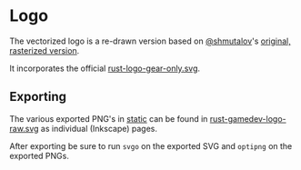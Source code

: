 # Logo

The vectorized logo is a re-drawn version based on
[@shmutalov](https://github.com/shmutalov)'s [original, rasterized version](https://github.com/rust-gamedev/wg/issues/4).

It incorporates the official [rust-logo-gear-only.svg](https://github.com/rust-lang/rust-artwork/blob/master/logo/rust-logo-gear-only.svg).

## Exporting

The various exported PNG's in [static](../static/) can be found in [rust-gamedev-logo-raw.svg](./rust-gamedev-logo-raw.svg) as individual (Inkscape) pages.

After exporting be sure to run `svgo` on the exported SVG and `optipng` on the exported PNGs.

